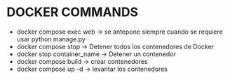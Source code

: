 # DOCKER COMMANDS

- docker compose exec web -> se antepone siempre cuando se requiere usar python manage.py
- docker compose stop -> Detener todos los contenedores de Docker
- docker stop container_name -> Detener un contenedor
- docker compose build -> crear contenedores
- docker compose up -d -> levantar los contenedores
